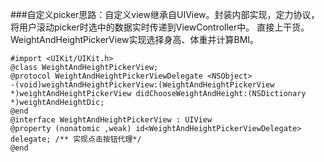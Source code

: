 ###自定义picker思路：自定义view继承自UIView。封装内部实现，定力协议，将用户滚动picker时选中的数据实时传递到ViewController中。
    直接上干货。WeightAndHeightPickerView实现选择身高、体重并计算BMI。
```
#import <UIKit/UIKit.h>
@class WeightAndHeightPickerView;
@protocol WeightAndHeightPickerViewDelegate <NSObject>
-(void)weightAndHeightPickerView:(WeightAndHeightPickerView *)weightAndHeightPickerView didChooseWeightAndHeight:(NSDictionary *)weightAndHeightDic;
@end
@interface WeightAndHeightPickerView : UIView
@property (nonatomic ,weak) id<WeightAndHeightPickerViewDelegate> delegate; /** 实现点击按钮代理*/
@end
```